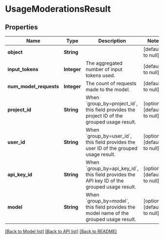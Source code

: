 # UsageModerationsResult
## Properties

| Name | Type | Description | Notes |
|------------ | ------------- | ------------- | -------------|
| **object** | **String** |  | [default to null] |
| **input\_tokens** | **Integer** | The aggregated number of input tokens used. | [default to null] |
| **num\_model\_requests** | **Integer** | The count of requests made to the model. | [default to null] |
| **project\_id** | **String** | When &#x60;group_by&#x3D;project_id&#x60;, this field provides the project ID of the grouped usage result. | [optional] [default to null] |
| **user\_id** | **String** | When &#x60;group_by&#x3D;user_id&#x60;, this field provides the user ID of the grouped usage result. | [optional] [default to null] |
| **api\_key\_id** | **String** | When &#x60;group_by&#x3D;api_key_id&#x60;, this field provides the API key ID of the grouped usage result. | [optional] [default to null] |
| **model** | **String** | When &#x60;group_by&#x3D;model&#x60;, this field provides the model name of the grouped usage result. | [optional] [default to null] |

[[Back to Model list]](../README.md#documentation-for-models) [[Back to API list]](../README.md#documentation-for-api-endpoints) [[Back to README]](../README.md)

